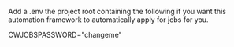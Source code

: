 Add a .env the project root containing the following if you want this automation framework to automatically apply for jobs for you.

CWJOBSPASSWORD="changeme"